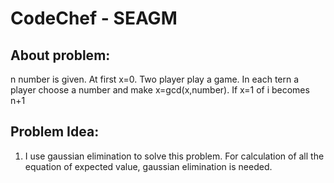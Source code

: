 # CodeChef - SEAGM

## About problem:  
n number is given. At first x=0. Two player play a game. In each tern a player choose a number and make x=gcd(x,number). If x=1 of i becomes n+1
  

## Problem Idea:  

 1. I use gaussian elimination to solve this problem. For calculation of all the equation of expected value, gaussian elimination is needed.

<!--stackedit_data:
eyJoaXN0b3J5IjpbLTQwMjA5MDc1N119
-->
